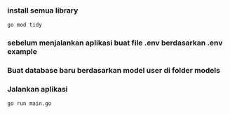 ### install semua library

```bash
go mod tidy
```

### sebelum menjalankan aplikasi buat file .env berdasarkan .env example

### Buat database baru berdasarkan model user di folder models

### Jalankan aplikasi

```bash
go run main.go
```
